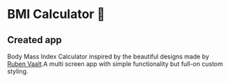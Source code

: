 # BMI Calculator 💪


## Created app

Body Mass Index Calculator inspired by the beautiful designs made by [Ruben Vaalt](https://dribbble.com/shots/4585382-Simple-BMI-Calculator).A multi screen app with simple functionality but full-on custom styling. 